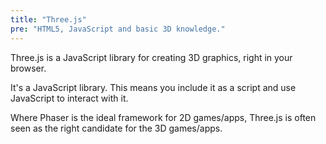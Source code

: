 ```yaml
---
title: "Three.js"
pre: "HTML5, JavaScript and basic 3D knowledge."
---
```


Three.js is a JavaScript library for creating 3D graphics, right in your browser. 

It's a JavaScript library. This means you include it as a script and use JavaScript to interact with it.

Where Phaser is the ideal framework for 2D games/apps, Three.js is often seen as the right candidate for the 3D games/apps.